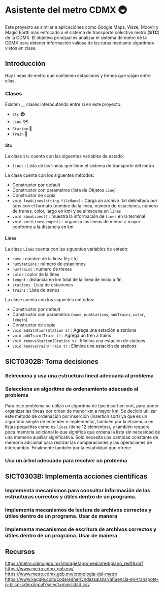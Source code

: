 # Asistente del metro CDMX 🚇
Este proyecto es similar a aplicaciónes como Google Maps, Waze, Moovit y Magic Earth más enfocado a el sistema de transporte colectivo metro (**STC**) de la CDMX.
El objetivo principal es analizar el sistema de metro de la CDMX para obtener información valiosa de las rutas mediante algoritmos vistos en clase.
## Introducción
Hay lineas de metro que contienen estaciones y trenes que viajan entre ellas.

### Clases
Existen __ clases interacutando entre sí en este proyecto:
- `Stc`  🚇
- `Line`  🗺
- `Station`  🚉
- `Train`  🚄

#### Stc
La clase `Stc` cuenta con las siguentes variables de estado:
- `lines` : Lista de las lineas que tiene el sistema de transporte del metro

La clase cuenta con los siguentes métodos:
- Constructor por default
- Constructor con parametros (lista de Objetos `Line`)
- Constructor de copia
- `void loadLines(string fileName)` : Carga un archivo .txt delimitado por tabs con el formato (nombre de la linea, número de estaciones, número de trenes, color, largo en km) y se almacena en `lines`
- `void showLines()` : muestra la información de `lines` en la terminal
- `void sortLinesLength()` : organiza las líneas de menor a mayor conforme a la distancia en km

#### Lines
La clase `Lines` cuenta con las siguentes variables de estado:
- `name` : nombre de la línea (Ej: L5)
- `numStations` : número de estaciones
- `numTrains` : número de trenes
- `color` : color de la línea
- `lenght` : distancia en km total de la línea de inicio a fin
- `stations` : Lista de estaciones
- `trains` : Lista de trenes

La clase cuenta con los siguentes métodos:
- Constructor por default
- Constructor con parametros (`name`, `numStations`, `numTrains`, `color`, `length`)
- Constructor de copia
- `void addStation(Station s)` : Agrega una estación a stations
- `void addTrain(Train t)` : Agrega un tren a trains
- `void removeStation(Station s)` : Elimina una estación de stations
- `void removeTrain(Train t)` : Elimina una estación de stations



## SICT0302B: Toma decisiones
### Selecciona y usa una estructura lineal adecuada al problema

### Selecciona un algoritmo de ordenamiento adecuado al problema
Para este problema se utilizó un algoritmo de tipo insertion sort, para poder organizar las líneas por orden de menor km a mayor km. Se decidió utilizar este método de ordenación por inserción (insertion sort) ya que es un algoritmo simple de entender e implementar, también por la eficiencia en listas pequeñas como es `lines` (tiene 12 elementos), y también requere poca memoria adicional  lo que significa que ordena la lista sin necesidad de una memoria auxiliar significativa. Solo necesita una cantidad constante de memoria adicional para realizar las comparaciones y las operaciones de intercambio. Finalmente también por la estabilidad que ofrece.

### Usa un árbol adecuado para resolver un problema

## SICT0303B: Implementa acciones científicas
### Implementa mecanismos para consultar información de las estructuras correctos y útiles dentro de un programa.

### Implementa mecanismos de lectura de archivos correctos y útiles dentro de un programa. Usar de manera

### Implementa mecanismos de escritura de archivos correctos y útiles dentro de un programa. Usar de manera

## Recursos
https://metro.cdmx.gob.mx/storage/app/media/red/plano_red19.pdf
https://www.metro.cdmx.gob.mx/
https://www.metro.cdmx.gob.mx/cronologia-del-metro 
https://www.kaggle.com/code/edherivndazsalazar/afluencia-en-transpote-p-blico-cdmx/input?select=movilidad.csv